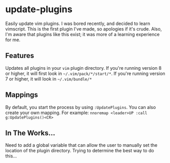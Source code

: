 # update-plugins
Easily update vim plugins. I was bored recently, and decided to learn vimscript.
This is the first plugin I've made, so apologies if it's crude. Also, I'm aware
that plugins like this exist; it was more of a learning experience for me.

## Features
Updates all plugins in your `vim` plugin directory. If you're running version 8
or higher, it will first look in `~/.vim/pack/*/start/*`. If you're running
version 7 or higher, it will look in `~/.vim/bundle/*`

## Mappings
By default, you start the process by using `:UpdatePlugins`. You can also create
your own mapping. For example: `nnoremap <leader>UP :call g:UpdatePlugins()<CR>`

## In The Works...
Need to add a global variable that can allow the user to manually set the
location of the plugin directory. Trying to determine the best way to do this...

